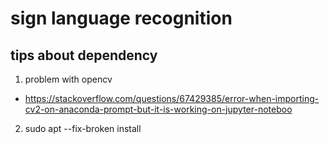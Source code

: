 # sign language recognition


## tips about dependency
1. problem with opencv 
- https://stackoverflow.com/questions/67429385/error-when-importing-cv2-on-anaconda-prompt-but-it-is-working-on-jupyter-noteboo
2. sudo apt --fix-broken install


